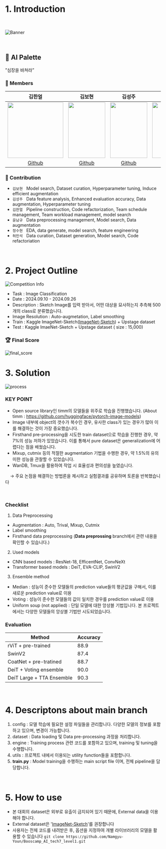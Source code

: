 
# 1. Introduction  
<br/>
<p align="center">

   ![Banner](https://github.com/user-attachments/assets/a8a7edbe-04e2-461c-bbdd-50c31ba80ff9)
  
<br/>

## 🎨 AI Palette  
”심장을 바쳐라”  
### 🔅 Members  

김한얼|김보현|김성주|윤남규|정수현|허민석
:-:|:-:|:-:|:-:|:-:|:-:
<img src=img src="https://github.com/user-attachments/assets/c4f6ca39-0528-4fa2-8587-fdeceb4405b4" height="180"/>|<img src=img src="https://github.com/user-attachments/assets/afedd001-af1e-4526-8a26-7c349a257ac2" height="180" width="120"/>|<img src="https://github.com/user-attachments/assets/c4f6ca39-0528-4fa2-8587-fdeceb4405b4" height="180" width="120"/>|<img src="https://github.com/user-attachments/assets/94a7ddff-1da8-460c-8bd0-98e12b29f53f" height="180" width="120"/>|<img src="https://github.com/user-attachments/assets/f357c358-4099-464f-9e4a-ace9340f4ea0" height="180" width="120"/>|<img src="https://github.com/user-attachments/assets/ded33cfe-53d2-4220-b609-c4e5f25db61f" height="180" width="120"/>
[Github](https://github.com/Haneol-Kijm)|[Github](https://github.com/boyamie)|[Github](https://github.com/kimmaru)|[Github](https://github.com/Namgyu-Youn)|[Github](https://github.com/suhyun6363)|[Github](https://github.com/minseokheo)


### 🔅 Contribution  
- `김보현` &nbsp; Model search, Dataset curation, Hyperparameter tuning, Induce efficient augmentation
- `김성주` &nbsp; Data feature analysis, Enhanced evaluation accuracy, Data augmentation, Hyperparameter tuning
- `김한얼` &nbsp; Pipeline construction, Code refactorization, Team schedule management, Team workload management, model search
- `윤남규` &nbsp; Data preprocessing management, Model search, Data augmentation  
- `정수현` &nbsp; EDA, data generate, model search, feature engineering
- `허민석` &nbsp; Data curation, Dataset generation, Model search, Code refactoriation

[image1]: ./_img/김한얼.png
[image2]: ./_img/김보현.png
[image3]: ./_img/김성주.jpg
[image4]: ./_img/윤남규.png
[image5]: ./_img/정수현.png
[image6]: ./_img/허민석.jpg

<br/>

# 2. Project Outline  

![Competition Info](https://github.com/user-attachments/assets/bad4743f-73d4-4b83-a2de-d863ef264aa3)


- Task : Image Classification
- Date : 2024.09.10 - 2024.09.26
- Description : Sketch Image를 입력 받아서, 어떤 대상을 묘사하는지 추측해 500개의 class로 분류했습니다.
- Image Resolution : Auto-augmetation, Label smoothing
- Train : Kaggle ImageNet-Sketch([ImageNet-Sketch](https://www.kaggle.com/datasets/wanghaohan/imagenetsketch)) + Upstage dataset
- Test : Kaggle ImaeNet-Sketch + Upstage dataset ( size : 15,000)

### 🏆 Final Score  

![final_score](https://github.com/user-attachments/assets/c7ed5fb2-56eb-452d-bf28-db9f11725562)


# 3. Solution
![process](https://github.com/user-attachments/assets/ba89917f-66de-46f5-bf99-861cd670691d)

### KEY POINT
- Open source library인 timm의 모델들을 위주로 학습을 진행했습니다. (About timm : https://github.com/huggingface/pytorch-image-models)
- Image 내부에 object의 갯수가 복수인 경우, 유사한 class가 있는 경우가 많아 이를 해결하는 것이 가장 중요했습니다.
- Firsthand pre-processing을 시도한 train dataset으로 학습을 진행한 경우, 약 7%의 성능 저하가 있었습니다. 이를 통해서 pure dataset은 generalization에 어렵다는 점을 배웠습니다.
- Mixup, cutmix 등의 적절한 augmentation 기법을 수행한 경우, 약 1.5%의 유의미한 성능을 관찰할 수 있었습니다.
- WanDB, Tmux을 활용하여 작업 시 효율성과 편의성을 높였습니다.

&nbsp; &nbsp; → 주요 논점을 해결하는 방법론을 제시하고 실험결과를 공유하며 토론을 반복했습니다   

[process]: ./_img/process.png
<br/>

### Checklist

1. Data Preprocessing
- Augmentation : Auto, Trival, Mixup, Cutmix
- Label smoothing
- Firsthand data preprocessing (**Data preprossing** branch에서 관련 내용을 확인할 수 있습니다.)

2. Used models
- CNN based models : ResNet-18, EfficentNet, ConvNeXt
- Transformer based models : DeiT, EVA-CLIP, SwinV2

3. Ensemble method
- Median : 성능이 준수한 모델들의 prediction value들의 평균값을 구해서, 이를 새로운 prediction value로 이용
- Voting : 성능이 준수한 모델들의 값이 일치한 경우를 prediction value로 이용
- Uniform soup (not applied) : 단일 모델에 대한 앙상블 기법입니다. 본 프로젝트에서는 다양한 모델들의 앙상블 기법만 시도되었습니다.

### Evaluation

| Method                    | Accuracy |
| ------------------------- | ------- |
| rViT + pre-trained        | 88.9    |
| SwinV2                    | 87.4    |
| CoatNet + pre-tratined    | 88.7    |
| DeiT + Voting ensemble    | 90.0    |
| DeiT Large + TTA Ensemble | 90.3    |

<br/>

# 4. Descriptons about main branch
1. config : 모델 학습에 필요한 설정 파일들을 관리합니다. 다양한 모델의 정보를 포함하고 있으며, 변경이 가능합니다.
2. dataset : Data loading 및 Data pre-processing 과정을 처리합니다. 
3. engine : Training process 관련 코드를 포함하고 있으며, training 및 tuning을 수행합니다.
4. utils : 프로젝트 내에서 이용되는 utility function들을 포함합니다.
5. **train.py** : Model training을 수행하는 main script file 이며, 전체 pipeline을 담당합니다.
<br/>

# 5. How to use
- 본 대회의 dataset은 외부로 유출이 금지되어 있기 때문에, External data을 이용해야 합니다.
- External dataset은 '[ImageNet-Sketch](https://www.kaggle.com/datasets/wanghaohan/imagenetsketch)'를 권장합니다
- 사용자는 전체 코드를 내려받은 후, 옵션을 지정하여 개별 라이브러리의 모델을 활용할 수 있습니다
`git clone https://github.com/Namgyu-Youn/Booscamp_AI_tech7_level1.git`
